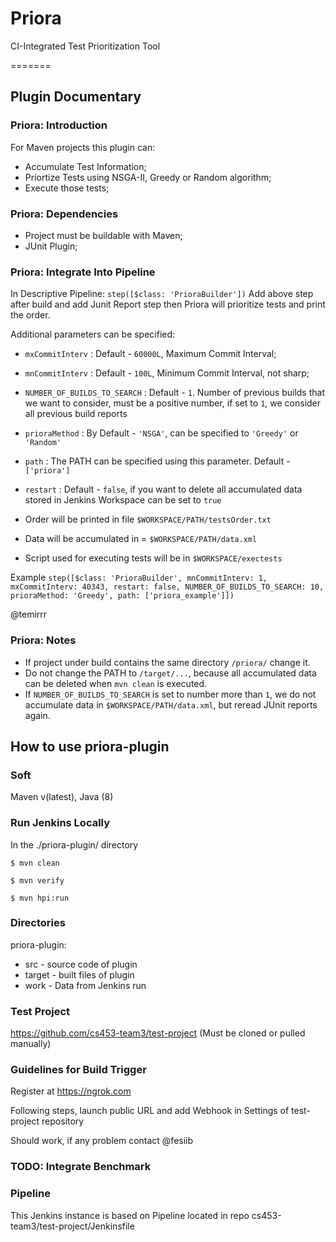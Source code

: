 # Priora
CI-Integrated Test Prioritization Tool

=======

## Plugin Documentary 

### Priora: Introduction

For Maven projects this plugin can:

* Accumulate Test Information;
* Priortize Tests using NSGA-II, Greedy or Random algorithm;
* Execute those tests;

### Priora: Dependencies
* Project must be buildable with Maven;
* JUnit Plugin;

### Priora: Integrate Into Pipeline

In Descriptive Pipeline:
`
        step([$class: 'PrioraBuilder'])
`
Add above step after build and add Junit Report step then Priora will prioritize tests and print the order.

Additional parameters can be specified:

* `mxCommitInterv` : Default - `60000L`, Maximum Commit Interval;
* `mnCommitInterv` : Default - `100L`, Minimum Commit Interval, not sharp;
* `NUMBER_OF_BUILDS_TO_SEARCH` : Default - `1`. Number of previous builds that we want to consider, must be a positive number, if set to `1`, we consider all previous build reports
* `prioraMethod` : By Default - `'NSGA'`, can be specified to `'Greedy'` or `'Random'`

* `path` : The PATH can be specified using this parameter. Default - `['priora']`
* `restart` : Default - `false`, if you want to delete all accumulated data stored in Jenkins Workspace can be set to `true`

* Order will be printed in file `$WORKSPACE/PATH/testsOrder.txt`
* Data will be accumulated in = `$WORKSPACE/PATH/data.xml`
* Script used for executing tests will be in `$WORKSPACE/exectests`


Example `step([$class: 'PrioraBuilder', mnCommitInterv: 1, mxCommitInterv: 40343, restart: false, NUMBER_OF_BUILDS_TO_SEARCH: 10, prioraMethod: 'Greedy', path: ['priora_example']])`

@temirrr

### Priora: Notes

* If project under build contains the same directory `/priora/` change it.
* Do not change the PATH to `/target/...`, because all accumulated data can be deleted when `mvn clean` is executed.
* If `NUMBER_OF_BUILDS_TO_SEARCH` is set to number more than `1`, we do not accumulate data in `$WORKSPACE/PATH/data.xml`, but reread JUnit reports again.


## How to use priora-plugin

### Soft 
Maven v(latest), Java (8)

### Run Jenkins Locally
In the ./priora-plugin/ directory

```
$ mvn clean

$ mvn verify

$ mvn hpi:run
```

### Directories
priora-plugin:
* src - source code of plugin
* target - built files of plugin
* work - Data from Jenkins run

### Test Project
https://github.com/cs453-team3/test-project (Must be cloned or pulled manually)
    
### Guidelines for Build Trigger
Register at https://ngrok.com

Following steps, launch  public URL and add Webhook in Settings of test-project repository

Should work, if any problem contact @fesiib

### TODO: Integrate Benchmark

### Pipeline
This Jenkins instance is based on Pipeline located in repo cs453-team3/test-project/Jenkinsfile

